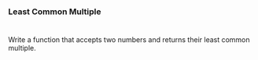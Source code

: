 ### Least Common Multiple

#

Write a function that accepts two numbers and returns their least common multiple.
